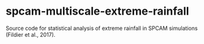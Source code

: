 # spcam-multiscale-extreme-rainfall
Source code for statistical analysis of extreme rainfall in SPCAM simulations (Fildier et al., 2017).
